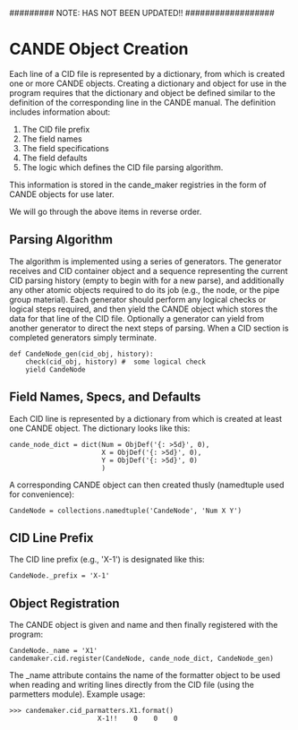 ######### NOTE: HAS NOT BEEN UPDATED!! ##################

CANDE Object Creation
=====================

Each line of a CID file is represented by a dictionary, from which is created one or more CANDE objects. Creating a dictionary and object for use in the program requires that the dictionary and object be defined similar to the definition of the corresponding line in the CANDE manual. The definition includes information about: 

1. The CID file prefix
2. The field names
3. The field specifications
3. The field defaults
4. The logic which defines the CID file parsing algorithm. 

This information is stored in the cande_maker registries in the form of CANDE objects for use later. 

We will go through the above items in reverse order. 

Parsing Algorithm
-----------------

The algorithm is implemented using a series of generators. The generator receives and CID container object and a sequence representing the current CID parsing history (empty to begin with for a new parse), and additionally any other atomic objects required to do its job (e.g., the node, or the pipe group material). Each generator should perform any logical checks or logical steps required, and then yield the CANDE object which stores the data for that line of the CID file. Optionally a generator can yield from another generator to direct the next steps of parsing. When a CID section is completed generators simply terminate. 

    def CandeNode_gen(cid_obj, history):
        check(cid_obj, history) #  some logical check
        yield CandeNode

Field Names, Specs, and Defaults
--------------------------------

Each CID line is represented by a dictionary from which is created at least one CANDE object. The dictionary looks like this: 

    cande_node_dict = dict(Num = ObjDef('{: >5d}', 0),
                           X = ObjDef('{: >5d}', 0),
                           Y = ObjDef('{: >5d}', 0)
                           )

A corresponding CANDE object can then created thusly (namedtuple used for convenience):

    CandeNode = collections.namedtuple('CandeNode', 'Num X Y')
    
CID Line Prefix
---------------

The CID line prefix (e.g., 'X-1') is designated like this:

    CandeNode._prefix = 'X-1'

Object Registration
-------------------

The CANDE object is given and name and then finally registered with the program:

    CandeNode._name = 'X1'
    candemaker.cid.register(CandeNode, cande_node_dict, CandeNode_gen)

The _name attribute contains the name of the formatter object to be used when reading and writing lines directly from the CID file (using the parmetters module). Example usage: 

    >>> candemaker.cid_parmatters.X1.format()
                          X-1!!    0    0    0
